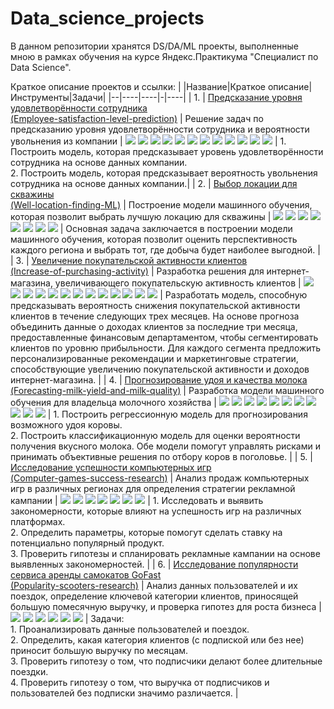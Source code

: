 # Data_science_projects
В данном репозитории хранятся DS/DA/ML проекты,  выполненные мною в рамках обучения на курсе Яндекс.Практикума "Специалист по Data Science".

Краткое описание проектов и ссылки:
| |Название|Краткое описание|Инструменты|Задачи|
|--|----|----|-|----|
| 1.  | [Предсказание уровня удовлетворённости сотрудника <br> (Employee-satisfaction-level-prediction)](https://github.com/alinaukhalova/Data_science_projects/tree/main/Employee-satisfaction-level-prediction) |     Решение задач по предсказанию уровня удовлетворённости сотрудника и вероятности увольнения из компании       |      ![](https://img.shields.io/badge/-Python-98C79D) ![](https://img.shields.io/badge/-Pandas-A4C4B4) ![](https://img.shields.io/badge/-Matplotlib-DAA1A9) ![](https://img.shields.io/badge/-Sklearn-F9E1A1) ![](https://img.shields.io/badge/-Seaborn-CAB8E6) ![](https://img.shields.io/badge/-EDA-90D3C3)   ![](https://img.shields.io/badge/-phik-D2B48C)  ![](https://img.shields.io/badge/-shap-C8A2C8)  ![](https://img.shields.io/badge/-DecisionTree-A8D5A2) ![](https://img.shields.io/badge/-KNeighbors-A2C8F5) ![](https://img.shields.io/badge/-LogisticRegression-F5A8C8) ![](https://img.shields.io/badge/-RandomForest-C9D5A8)    |   1. Построить модель, которая предсказывает уровень удовлетворённости сотрудника на основе данных компании.<br>2. Построить модель, которая предсказывает вероятность увольнения сотрудника на основе данных компании.|
| 2.  | [Выбор локации для скважины <br> (Well-location-finding-ML)](https://github.com/alinaukhalova/Data_science_projects/tree/main/Well-location-finding-ML) | Построение модели машинного обучения, которая позволит выбрать лучшую локацию для скважины | ![](https://img.shields.io/badge/-Python-98C79D) ![](https://img.shields.io/badge/-Pandas-A4C4B4) ![](https://img.shields.io/badge/-EDA-90D3C3) ![](https://img.shields.io/badge/-Matplotlib-DAA1A9) ![](https://img.shields.io/badge/-Scipy-DAA6B7) ![](https://img.shields.io/badge/-Sklearn-F9E1A1) ![](https://img.shields.io/badge/-Bootstrap-D1D3D4) ![](https://img.shields.io/badge/-LinearRegression-FFBC8B)  | Основная задача заключается в построении модели машинного обучения, которая позволит оценить перспективность каждого региона и выбрать тот, где добыча будет наиболее выгодной. |
| 3.  | [Увеличение покупательской активности клиентов <br> (Increase-of-purchasing-activity)](https://github.com/alinaukhalova/Data_science_projects/tree/main/Increase-of-purchasing-activity) | Разработка решения для интернет-магазина, увеличивающего покупательскую активность клиентов | ![](https://img.shields.io/badge/-Python-98C79D) ![](https://img.shields.io/badge/-Pandas-A4C4B4) ![](https://img.shields.io/badge/-EDA-90D3C3) ![](https://img.shields.io/badge/-Seaborn-CAB8E6) ![](https://img.shields.io/badge/-Matplotlib-DAA1A9) ![](https://img.shields.io/badge/-phik-D2B48C) ![](https://img.shields.io/badge/-SHAP-C8A2C8) ![](https://img.shields.io/badge/-KNeighbors-A2C8F5) ![](https://img.shields.io/badge/-DecisionTree-A8D5A2) ![](https://img.shields.io/badge/-LogisticRegression-F5A8C8) ![](https://img.shields.io/badge/-SVC-F5A4A4) ![](https://img.shields.io/badge/-Pipeline-B8A4F5) ![](https://img.shields.io/badge/-Sklearn-F9E1A1)   | Разработать модель, способную предсказывать вероятность снижения покупательской активности клиентов в течение следующих трех месяцев. На основе прогноза объединить данные о доходах клиентов за последние три месяца, предоставленные финансовым департаментом, чтобы сегментировать клиентов по уровню прибыльности. Для каждого сегмента предложить персонализированные рекомендации и маркетинговые стратегии, способствующие увеличению покупательской активности и доходов интернет-магазина. |
| 4.  | [Прогнозирование удоя и качества молока <br> (Forecasting-milk-yield-and-milk-quality)](https://github.com/alinaukhalova/Data_science_projects/tree/main/Forecasting-milk-yield-and-milk-quality) | Разработка модели машинного обучения для владельца молочного хозяйства | ![](https://img.shields.io/badge/-Python-98C79D) ![](https://img.shields.io/badge/-Pandas-A4C4B4) ![](https://img.shields.io/badge/-EDA-90D3C3) ![](https://img.shields.io/badge/-Seaborn-CAB8E6) ![](https://img.shields.io/badge/-Matplotlib-DAA1A9) ![](https://img.shields.io/badge/-Numpy-F5D3C8) ![](https://img.shields.io/badge/-Sklearn-F9E1A1)  ![](https://img.shields.io/badge/-Scipy-DAA6B7)   ![](https://img.shields.io/badge/-phik-D2B48C)  ![](https://img.shields.io/badge/-LinearRegression-FFBC8B)  ![](https://img.shields.io/badge/-LogisticRegression-F5A8C8) | 1. Построить регрессионную модель для прогнозирования возможного удоя коровы.<br>2. Построить классификационную модель для оценки вероятности получения вкусного молока. Обе модели помогут управлять рисками и принимать объективные решения по отбору коров в поголовье. |
| 5.  | [Исследование успешности компьютерных игр <br> (Computer-games-success-research)](https://github.com/alinaukhalova/Data_science_projects/tree/main/Computer-games-success-research) | Анализ продаж компьютерных игр в различных регионах для определения стратегии рекламной кампании | ![](https://img.shields.io/badge/-Python-98C79D) ![](https://img.shields.io/badge/-Pandas-A4C4B4) ![](https://img.shields.io/badge/-EDA-90D3C3) ![](https://img.shields.io/badge/-Seaborn-CAB8E6) ![](https://img.shields.io/badge/-Matplotlib-DAA1A9) ![](https://img.shields.io/badge/-Numpy-F5D3C8) ![](https://img.shields.io/badge/-Scipy.stats-D2B48C) | 1. Исследовать и выявить закономерности, которые влияют на успешность игр на различных платформах.<br>2. Определить параметры, которые помогут сделать ставку на потенциально популярный продукт.<br>3. Проверить гипотезы и спланировать рекламные кампании на основе выявленных закономерностей. |
| 6.  | [Исследование популярности сервиса аренды самокатов GoFast <br> (Popularity-scooters-research)](https://github.com/alinaukhalova/Data_science_projects/tree/main/Popularity-scooters-research) | Анализ данных пользователей и их поездок, определение ключевой категории клиентов, приносящей большую помесячную выручку, и проверка гипотез для роста бизнеса | ![](https://img.shields.io/badge/-Python-98C79D) ![](https://img.shields.io/badge/-Pandas-A4C4B4) ![](https://img.shields.io/badge/-Matplotlib-DAA1A9) ![](https://img.shields.io/badge/-Seaborn-CAB8E6) ![](https://img.shields.io/badge/-Scipy-DAA6B7) ![](https://img.shields.io/badge/-Ttest-FFBC8B) | Задачи:<br>1. Проанализировать данные пользователей и поездок.<br>2. Определить, какая категория клиентов (с подпиской или без нее) приносит большую выручку по месяцам.<br>3. Проверить гипотезу о том, что подписчики делают более длительные поездки.<br>4. Проверить гипотезу о том, что выручка от подписчиков и пользователей без подписки значимо различается. |










